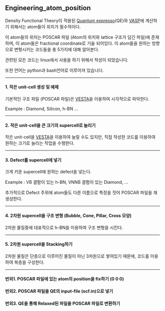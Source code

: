 ## Engineering_atom_position

Density Functional Theory이 적용된 [Quantum espresso](https://www.quantum-espresso.org/)(QE)와 [VASP](https://www.vasp.at/wiki/index.php/The_VASP_Manual)에 계산하기 위해서는 atom들이 위치가 필수적이다.

이 atom들의 위치는 POSCAR 파일 (Atom의 위치와 lattice 구조가 담긴 파일)에 존재하며, 이 atom들은
fractional coordinate로 기술 되어있다. 이 atom들을 원하는 방향으로 변형시키는 코드들을 총 5가지에 대해 알아본다.

관련된 모든 코드는 linux에서 사용을 하기 위해서 작성이 되었습니다.

또한 언어는 python과 bash언어로 이루어져 있습니다.
___
#### 1. 작은 unit-cell 생성 및 예제
기본적인 구조 파일 (POSCAR 파일)은 [VESTA](https://jp-minerals.org/vesta/en/)을 이용하여 시각적으로 파악한다.

Example : Diamond, Silicon, h-BN ...


___
#### 2. 작은 unit-cell을 큰 크기의 supercell로 늘리기
작은 unit-cell을 [VESTA](https://jp-minerals.org/vesta/en/)을 이용하여 늘릴 수도 있지만,
직접 작성한 코드를 이용하여 원하는 크기로 늘리는 작업을 수행한다.


___
#### 3. Defect를 supercell에 넣기
크게 키운 supercell에 원하는 defect을 넣는다.

Example : VB 결함이 있는 h-BN, VNNB 결함이 있는 Diamond, ...

추가적으로 Defect 주위에 atom들도 다른 이름으로 특정을 짓어 POSCAR 파일을 재생성한다.


___
#### 4. 2차원 supercell을 구조 변형 (Bubble, Cone, Pillar, Cross 모양)
2차원 물질중에 대표적으로 h-BN을 이용하여 구조 변형을 시킨다.


___
#### 5. 2차원 supercell을 Stacking하기
2차원 물질은 단층으로 이루어진 물질이 아닌 3차원으로 쌓여있기 때문에, 
코드를 이용하여 복층을 구성한다.


___
#### 번외1. POSCAR 파일에 있는 atom의 position을 fix하기 (0 0 0)



#### 번외2. POSCAR 파일을 QE의 input-file (scf.in)으로 넣기



#### 번외3. QE을 통해 Relaxed된 파일을 POSCAR 파일로 변환하기


